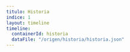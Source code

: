 ```yaml
---
titulo: Historia
indice: 1
layout: timeline
timeline:
  containerId: historia
  dataFile: "/origen/historia/historia.json"
---
```


<div class="row">
  <div class="col-lg-10 col-md-12 col-sm-12 col-xs-12 col-lg-offset-1">
    <div id="historia">
    </div>
  </div>
</div>
